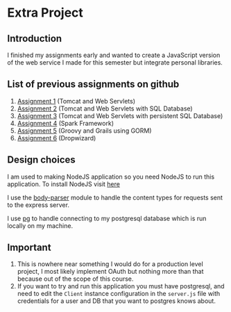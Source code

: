 # Extra Project


## Introduction
I finished my assignments early and wanted to create a JavaScript version of the web service I made for this semester but integrate personal libraries.

## List of previous assignments on github

1. [Assignment 1](https://github.com/BrendanOswego/csc435-assignment-1) (Tomcat and Web Servlets)
2. [Assignment 2](https://github.com/BrendanOswego/csc435-assignment-2) (Tomcat and Web Servlets with SQL Database)
3. [Assignment 3](https://github.com/BrendanOswego/csc435-assignment-3)  (Tomcat and Web Servlets with persistent SQL Database)
4. [Assignment 4](https://github.com/BrendanOswego/csc435-assignment-4) (Spark Framework)
5. [Assignment 5](https://github.com/BrendanOswego/csc435-assignment-5) (Groovy and Grails using GORM)
6. [Assignment 6](https://github.com/BrendanOswego/csc435-assignment-6) (Dropwizard)

## Design choices
I am used to making NodeJS application so you need NodeJS to run this application.
To install NodeJS visit [here](https://nodejs.org/en/)

I use the [body-parser](https://www.npmjs.com/package/body-parser) module to handle the content types for requests sent to the express server.

I use [pg](https://www.npmjs.com/package/pg) to handle connecting to my postgresql database which is run locally on my machine.

## Important
1. This is nowhere near something I would do for a production level project, I most likely implement OAuth but nothing more than that because out of the scope of this course. 
2. If you want to try and run this application you must have postgresql, and need to edit the `Client` instance configuration in the `server.js` file with credentials for a user and DB that you want to postgres knows about.